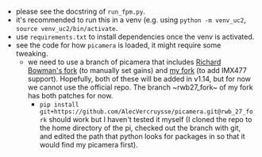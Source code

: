 - please see the docstring of `run_fpm.py`.
- it's recommended to run this in a venv (e.g. using `python -m venv_uc2`, `source venv_uc2/bin/activate`.
- use `requirements.txt` to install dependencies once the venv is activated.
- see the code for how `picamera` is loaded, it might require some tweaking.
  - we need to use a branch of picamera that includes [Richard Bowman's fork](https://github.com/rwb27/picamera) (to manually set gains) and [my fork](https://github.com/AlecVercruysse/picamera) (to add IMX477 support). Hopefully, both of these will be added in v1.14, but for now we cannot use the official repo. The branch ~rwb27_fork~ of my fork has both patches for now.
    - `pip install git+https://github.com/AlecVercruysse/picamera.git@rwb_27_fork` should work but I haven't tested it myself (I cloned the repo to the home directory of the pi, checked out the branch with git, and edited the path that python looks for packages in so that it would find my picamera first).
